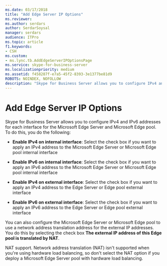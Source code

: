 ```yaml
---
ms.date: 03/17/2018
title: "Add Edge Server IP Options"
ms.reviewer: 
ms.author: serdars
author: SerdarSoysal
manager: serdars
audience: ITPro
ms.topic: article
f1.keywords:
- CSH
ms.custom:
- ms.lync.tb.AddEdgeServerIPOptionsPage
ms.service: skype-for-business-server
ms.localizationpriority: medium
ms.assetid: f458287f-e7a5-45f2-8393-3e1377be81d9
ROBOTS: NOINDEX, NOFOLLOW
description: "Skype for Business Server allows you to configure IPv4 and IPv6 addresses for each interface for the Microsoft Edge Server and Microsoft Edge pool. To do this, you do the following:"
---
```


# Add Edge Server IP Options
 
Skype for Business Server allows you to configure IPv4 and IPv6 addresses for each interface for the Microsoft Edge Server and Microsoft Edge pool. To do this, you do the following:
  
- **Enable IPv4 on internal interface**: Select the check box if you want to apply an IPv4 address to the Microsoft Edge Server or Microsoft Edge pool internal interface
    
- **Enable IPv6 on internal interface**: Select the check box if you want to apply an IPv6 address to the Microsoft Edge Server or Microsoft Edge pool internal interface
    
- **Enable IPv4 on external interface**: Select the check box if you want to apply an IPv4 address to the Edge Server or Edge pool external interface
    
- **Enable IPv6 on external interface**: Select the check box if you want to apply an IPv6 address to the Edge Server or Edge pool external interface
    
You can also configure the Microsoft Edge Server or Microsoft Edge pool to use a network address translation address for the external IP addresses. You do this by selecting the check box **The external IP address of this Edge pool is translated by NAT**.
  
NAT support. Network address translation (NAT) isn't supported when you're using hardware load balancing, so don't select the NAT option if you deploy a Microsoft Edge Server pool with hardware load balancing.
  


